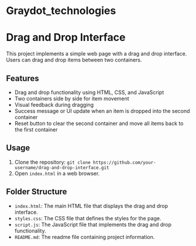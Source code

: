 # Graydot_technologies
# Drag and Drop Interface

This project implements a simple web page with a drag and drop interface. Users can drag and drop items between two containers.

## Features

- Drag and drop functionality using HTML, CSS, and JavaScript
- Two containers side by side for item movement
- Visual feedback during dragging
- Success message or UI update when an item is dropped into the second container
- Reset button to clear the second container and move all items back to the first container

## Usage

1. Clone the repository: `git clone https://github.com/your-username/drag-and-drop-interface.git`
2. Open `index.html` in a web browser.

## Folder Structure

- `index.html`: The main HTML file that displays the drag and drop interface.
- `styles.css`: The CSS file that defines the styles for the page.
- `script.js`: The JavaScript file that implements the drag and drop functionality.
- `README.md`: The readme file containing project information.

